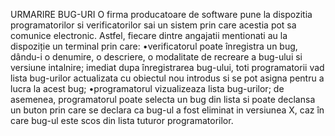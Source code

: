 URMARIRE BUG-URI
O firma producatoare de software pune la dispozitia programatorilor si verificatorilor sai un sistem prin care acestia pot sa comunice electronic. Astfel, fiecare dintre angajatii mentionati au la dispoziție un terminal prin care: 
  •verificatorul  poate  înregistra  un  bug,  dându-i  o  denumire,  o  descriere, o modalitate de recreare a bug-ului si versiune intalnire;  imediat  dupa înregistrarea bug-ului, toti  programatorii vad  lista bug-urilor actualizata cu obiectul nou introdus si se pot asigna pentru a lucra la acest bug; 
  •programatorul vizualizeaza lista bug-urilor; de asemenea, programatorul poate selecta un bug din lista si poate declansa un buton prin care se declara ca bug-ul a fost eliminat in versiunea X, caz în care bug-ul este scos din lista tuturor programatorilor.
